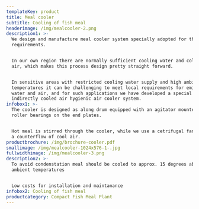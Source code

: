 ```yaml
---
templateKey: product
title: Meal cooler
subtitle: Cooling of fish meal
headerimage: /img/mealcooler-2.png
description1: >-
  We design and manufacture meal cooler system specially adopted for the local
  requirements. 


  In our own region there are normally sufficient cooling water and cold ambient
  air, which makes this process design pretty straight forward.


  In sensitive areas with restricted cooling water supply and high ambient
  temperatures it can be challenging to meet local requirements for emissions to
  water and air, and for such applications we have developed a special
  indirectly cooled air hygienic air cooler system.
infobox1: >-
  The cooler is designed as along drum equipped with an agitator mounted in
  roller bearings on the end plates. 


  Hot meal is stirred through the cooler, while we use a cetrifugal fan to draw
  a counterflow of cool air.
productbrochure: /img/brochure-cooler.pdf
smallimage: /img/mealcooler-1024x576-1-.jpg
fullwidthimage: /img/mealcooler-3.png
description2: >-
  To avoid condenstation meal should be cooled to approx. 15 degrees above
  ambient temperatures


  Low costs for installation and maintanance
infobox2: Cooling of fish meal
productcategory: Compact Fish Meal Plant
---
```


